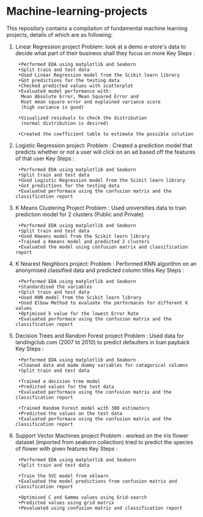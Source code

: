 # Machine-learning-projects

This repository contains a compilaiton of fundamental machine learning projects, details of which are as following:


1. Linear Regression project
Problem: look at a demo e-store's data to decide what part of their business shall they focus on more 
Key Steps : 
	
		•Performed EDA using matplotlib and Seaborn
		•Split train and test data
		•Used Linear Regression model from the Scikit learn library
		•Got predictions for the testing data
		•Checked predicted values with scatterplot
		•Evaluated model performance with:
		 Mean Absolute Error, Mean Squared Error and 
		 Root mean square error and explained variance score
		 (high variance is good)
		
		•Visualized residuals to check the distribution
		 (normal distribution is desired)
		
		•Created the coefficient table to estimate the possible solution  
		
				
2. Logistic Regression project:
Problem : Created a prediction model that predicts whether or not a user will click on an ad based off the features of that user
Key Steps : 

		•Performed EDA using matplotlib and Seaborn
		•Split train and test data
		•Used Logistic Regression model from the Scikit learn library
		•Got predictions for the testing data
		•Evaluated performace using the confusion matrix and the classification report
		
3. K Means Clustering Project
Problem : Used universities data to train prediction model for 2 clusters (Public and Private)

		•Performed EDA using matplotlib and Seaborn
		•Split train and test data
		•Used Kmeans model from the Scikit learn library
		•Trained a Kmeans model and predicted 2 clusters
		•Evaluated the model using confusion matrix and classification report 

			
			
4. K Nearest Neighbors project:
Problem : Performed KNN algorithm on an anonymised classified data and predicted column titles
Key Steps : 

		•Performed EDA using matplotlib and Seaborn
		•Standardised the variables
		•Split train and test data
		•Used KNN model from the Scikit learn library
		•Used Elbow Method to evaluate the performaces for different K values 
		•Optimised k value for the lowest Error Rate
		•Evaluated performace using the confusion matrix and the classification report
		
		
		
5. Decision Trees and Random Forest project
Problem : Used data for landingclub.com (2007 to 2010) to predict defaulters in loan payback
Key Steps : 

		•Performed EDA using matplotlib and Seaborn
		•Cleaned data and made dummy variables for catagorical columns
		•Split train and test data

		•Trained a decision tree model
		•Predicted values for the test data
		•Evaluated performace using the confusion matrix and the classification report

		•Trained Random Forest model with 300 estimators
		•Predicted the values on the test data
		•Evaluated performace using the confusion matrix and the classification report
	 
	 
6. Support Vector Machines project
Problem : worked on the iris flower dataset (imported from seaborn collection) 
tried to predict the species of flower with given features
Key Steps : 

		•Performed EDA using matplotlib and Seaborn
		•Split train and test data

		•Train the SVC model from sklearn
		•Evaluated the model predictions from confusion matrix and classification report

		•Optimised C and Gamma values using Grid-search
		•Predicted values using grid matrix
		•Pevaluated using confusion matric and classification report
	
